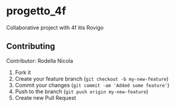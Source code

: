 # progetto_4f
Collaborative project with 4f itis Rovigo


## Contributing
Contributor: Rodella Nicola
1. Fork it
2. Create your feature branch (`git checkout -b my-new-feature`)
3. Commit your changes (`git commit -am 'Added some feature'`)
4. Push to the branch (`git push origin my-new-feature`)
5. Create new Pull Request
